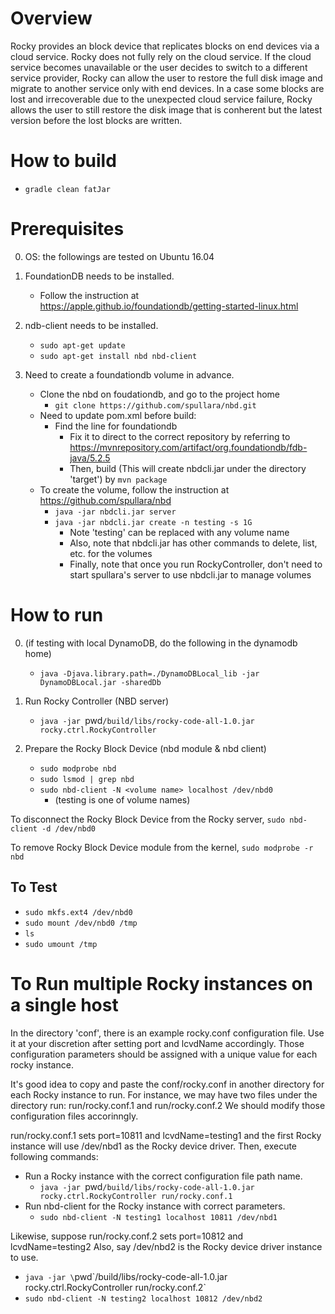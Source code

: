 # Overview

Rocky provides an block device that replicates blocks on end devices via a cloud service. Rocky does not fully rely on the cloud service. If the cloud service becomes unavailable or the user decides to switch to a different service provider, Rocky can allow the user to restore the full disk image and migrate to another service only with end devices. In a case some blocks are lost and irrecoverable due to the unexpected cloud service failure, Rocky allows the user to still restore the disk image that is conherent but the latest version before the lost blocks are written.  

# How to build

- `gradle clean fatJar`

# Prerequisites
0. OS: the followings are tested on Ubuntu 16.04

1. FoundationDB needs to be installed.
   - Follow the instruction at https://apple.github.io/foundationdb/getting-started-linux.html

2. ndb-client needs to be installed.
   - `sudo apt-get update`
   - `sudo apt-get install nbd nbd-client`

3. Need to create a foundationdb volume in advance.
   - Clone the nbd on foudationdb, and go to the project home
     - `git clone https://github.com/spullara/nbd.git`
   - Need to update pom.xml before build:
     - Find the line for foundationdb
       - Fix it to direct to the correct repository by referring to https://mvnrepository.com/artifact/org.foundationdb/fdb-java/5.2.5
       - Then, build (This will create nbdcli.jar under the directory 'target') by `mvn package`
   - To create the volume, follow the instruction at https://github.com/spullara/nbd
     - `java -jar nbdcli.jar server`
     - `java -jar nbdcli.jar create -n testing -s 1G`
       - Note 'testing' can be replaced with any volume name
       - Also, note that nbdcli.jar has other commands to delete, list, etc. for the volumes
       - Finally, note that once you run RockyController, don't need to start spullara's server to use nbdcli.jar to manage volumes

# How to run

0. (if testing with local DynamoDB, do the following in the dynamodb home)
   - `java -Djava.library.path=./DynamoDBLocal_lib -jar DynamoDBLocal.jar -sharedDb`

1. Run Rocky Controller (NBD server)
   - `java -jar `pwd`/build/libs/rocky-code-all-1.0.jar rocky.ctrl.RockyController`

2. Prepare the Rocky Block Device (nbd module & nbd client)
   - `sudo modprobe nbd`
   - `sudo lsmod | grep nbd`
   - `sudo nbd-client -N <volume name> localhost /dev/nbd0`
     - (testing is one of volume names)

To disconnect the Rocky Block Device from the Rocky server, `sudo nbd-client -d /dev/nbd0`

To remove Rocky Block Device module from the kernel, `sudo modprobe -r nbd`

## To Test

- `sudo mkfs.ext4 /dev/nbd0`
- `sudo mount /dev/nbd0 /tmp`
- `ls`
- `sudo umount /tmp`

# To Run multiple Rocky instances on a single host

In the directory 'conf', there is an example rocky.conf configuration file.
Use it at your discretion after setting port and lcvdName accordingly.
Those configuration parameters should be assigned with a unique value for
each rocky instance.

It's good idea to copy and paste the conf/rocky.conf in another directory
for each Rocky instance to run. For instance, we may have two files under
the directory run: run/rocky.conf.1 and run/rocky.conf.2
We should modify those configuration files accorinngly.

run/rocky.conf.1 sets port=10811 and lcvdName=testing1 and the first Rocky
instance will use /dev/nbd1 as the Rocky device driver.
Then, execute following commands:
- Run a Rocky instance with the correct configuration file path name.
  - `java -jar `pwd`/build/libs/rocky-code-all-1.0.jar rocky.ctrl.RockyController run/rocky.conf.1`
- Run nbd-client for the Rocky instance with correct parameters.
  - `sudo nbd-client -N testing1 localhost 10811 /dev/nbd1`

Likewise, suppose run/rocky.conf.2 sets port=10812 and lcvdName=testing2
Also, say /dev/nbd2 is the Rocky device driver instance to use.
- `java -jar \`pwd\`/build/libs/rocky-code-all-1.0.jar rocky.ctrl.RockyController run/rocky.conf.2`
- `sudo nbd-client -N testing2 localhost 10812 /dev/nbd2`

